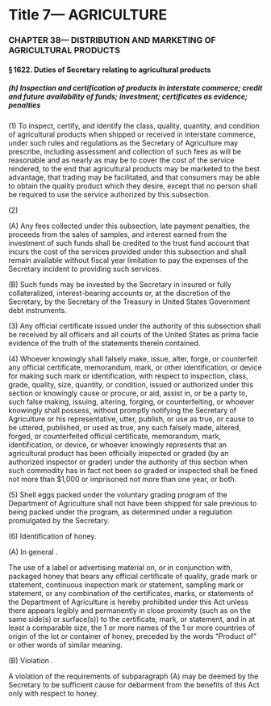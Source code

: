 
# Title 7— AGRICULTURE
### CHAPTER 38— DISTRIBUTION AND MARKETING OF AGRICULTURAL PRODUCTS
#### § 1622. Duties of Secretary relating to agricultural products
##### (h) Inspection and certification of products in interstate commerce; credit and future availability of funds; investment; certificates as evidence; penalties

(1) To inspect, certify, and identify the class, quality, quantity, and condition of agricultural products when shipped or received in interstate commerce, under such rules and regulations as the Secretary of Agriculture may prescribe, including assessment and collection of such fees as will be reasonable and as nearly as may be to cover the cost of the service rendered, to the end that agricultural products may be marketed to the best advantage, that trading may be facilitated, and that consumers may be able to obtain the quality product which they desire, except that no person shall be required to use the service authorized by this subsection.

(2)

(A) Any fees collected under this subsection, late payment penalties, the proceeds from the sales of samples, and interest earned from the investment of such funds shall be credited to the trust fund account that incurs the cost of the services provided under this subsection and shall remain available without fiscal year limitation to pay the expenses of the Secretary incident to providing such services.

(B) Such funds may be invested by the Secretary in insured or fully collateralized, interest-bearing accounts or, at the discretion of the Secretary, by the Secretary of the Treasury in United States Government debt instruments.

(3) Any official certificate issued under the authority of this subsection shall be received by all officers and all courts of the United States as prima facie evidence of the truth of the statements therein contained.

(4) Whoever knowingly shall falsely make, issue, alter, forge, or counterfeit any official certificate, memorandum, mark, or other identification, or device for making such mark or identification, with respect to inspection, class, grade, quality, size, quantity, or condition, issued or authorized under this section or knowingly cause or procure, or aid, assist in, or be a party to, such false making, issuing, altering, forging, or counterfeiting, or whoever knowingly shall possess, without promptly notifying the Secretary of Agriculture or his representative, utter, publish, or use as true, or cause to be uttered, published, or used as true, any such falsely made, altered, forged, or counterfeited official certificate, memorandum, mark, identification, or device, or whoever knowingly represents that an agricultural product has been officially inspected or graded (by an authorized inspector or grader) under the authority of this section when such commodity has in fact not been so graded or inspected shall be fined not more than $1,000 or imprisoned not more than one year, or both.

(5) Shell eggs packed under the voluntary grading program of the Department of Agriculture shall not have been shipped for sale previous to being packed under the program, as determined under a regulation promulgated by the Secretary.

(6) Identification of honey.

(A) In general .

The use of a label or advertising material on, or in conjunction with, packaged honey that bears any official certificate of quality, grade mark or statement, continuous inspection mark or statement, sampling mark or statement, or any combination of the certificates, marks, or statements of the Department of Agriculture is hereby prohibited under this Act unless there appears legibly and permanently in close proximity (such as on the same side(s) or surface(s)) to the certificate, mark, or statement, and in at least a comparable size, the 1 or more names of the 1 or more countries of origin of the lot or container of honey, preceded by the words “Product of” or other words of similar meaning.

(B) Violation .

A violation of the requirements of subparagraph (A) may be deemed by the Secretary to be sufficient cause for debarment from the benefits of this Act only with respect to honey.
